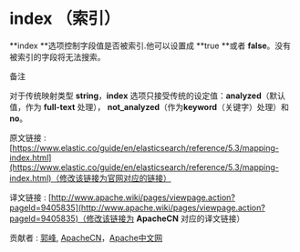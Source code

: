 # index （索引）

**index **选项控制字段值是否被索引.他可以设置成 **true **或者 **false**。没有被索引的字段将无法搜索。

备注

对于传统映射类型 **string**，**index** 选项只接受传统的设定值：**analyzed**（默认值，作为 **full-text** 处理）， **not_analyzed**（作为**keyword**（关键字）处理）和 **no**。

原文链接 : [https://www.elastic.co/guide/en/elasticsearch/reference/5.3/mapping-index.html](https://www.elastic.co/guide/en/elasticsearch/reference/5.3/mapping-index.html)（修改该链接为官网对应的链接）

译文链接 : [http://www.apache.wiki/pages/viewpage.action?pageId=9405835](http://www.apache.wiki/pages/viewpage.action?pageId=9405835)（修改该链接为 **ApacheCN** 对应的译文链接）

贡献者 : [郭峰](/display/~guofeng), [ApacheCN](/display/~apachecn)，[Apache中文网](/display/~apachechina)